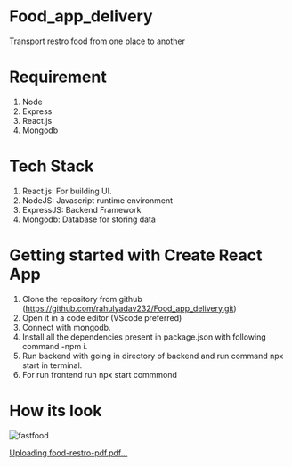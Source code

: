 # Food_app_delivery
Transport restro food from one place to another

# Requirement
1. Node
2. Express
3. React.js
4. Mongodb

# Tech Stack
1. React.js: For building UI.
2. NodeJS: Javascript runtime environment
3. ExpressJS: Backend Framework
4. Mongodb: Database for storing data

# Getting started with Create React App
1. Clone the repository from github (https://github.com/rahulyadav232/Food_app_delivery.git)
2. Open it in a code editor (VScode preferred)
3. Connect with mongodb.
4. Install all the dependencies present in package.json with following command -npm i.
5. Run backend with going in directory of backend and run command npx start in terminal.
6. For run frontend run npx start commmond

# How its look
![fastfood](https://github.com/rahulyadav232/Food_app_delivery/assets/68394509/709a3ef0-1900-49e1-a5ab-01e00cd26d6c)

[Uploading food-restro-pdf.pdf…]()
